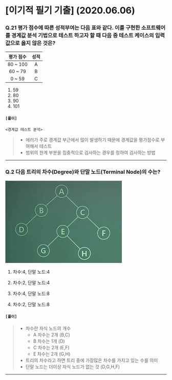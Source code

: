 # [이기적 필기 기출] (2020.06.06)



### Q.21 평가 점수에 따른 성적부여는 다음 표와 같다. 이를 구현한 소프트웨어를 경계값 분석 기법으로 테스트 하고자 할 때 다음 중 테스트 케이스의 입력 값으로 옳지 않은 것은?

| 평가 점수 | 성적 |
| :-------: | :--: |
| 80 ~ 100  |  A   |
|  60 ~ 79  |  B   |
|  0 ~ 59   |  C   |

1. 59
2. 80
3. 90
4. 101



#### **`[풀이]`**

`<경계값 테스트 분석>`

> - 에러가 주로 경계값 부근에서 많이 발생하기 때문에 경계값을 평가점수로 부여해서 테스트
> - 범위의 한계 부분을 집중적으로 검사하는 경우를 정하여 검사하는 방법



---



### Q.2 다음 트리의 차수(Degree)와 단말 노드(Terminal Node)의 수는?

![image-20210629014929286](md-images/image-20210629014929286.png)

1. 차수:4, 단말 노드:4

2. 차수:2, 단말 노드:4

3. 차수:4, 단말 노드:8
4. 차수:2, 단말 노드:8



#### **`[풀이]`**

> - 차수란 자식 노드의 개수
>   - A 차수는 2개 (B,C)
>   - B 차수는 1개 (D)
>   - C 차수는 2개 (E,F)
>   - E 차수는 2개 (G,H)
> - 트리의 차수라고 하면 트리 중에 가장많은 차수를 가지고 있는 수를 의미
> - 단말 노드는 더이상 자식 노드가 없는 것 (D,G,H,F)



---

